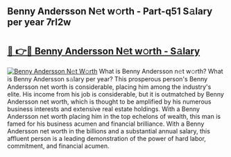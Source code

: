 ## Benny Andersson N𝚎t w𝚘rth - Part-q51 S𝚊lary per year 7rI2w

# <h2><a href="http://gc2aze9.nevu.top/?p=Benny+Andersson">🔗 👉🔴 Benny Andersson N𝚎t w𝚘rth - S𝚊lary</a></h2>

[![Benny Andersson N𝚎t W𝚘rth](https://i.imgur.com/Oavwk0R.jpeg)](http://gc2aze9.nevu.top/?p=Benny+Andersson)
What is Benny Andersson n𝚎t w𝚘rth? What is Benny Andersson s𝚊lary per year?
This prosperous person's Benny Andersson net worth is considerable, placing him among the industry's elite. His income from his job is considerable, but it is outmatched by Benny Andersson net worth, which is thought to be amplified by his numerous business interests and extensive real estate holdings. With a Benny Andersson net worth placing him in the top echelons of wealth, this man is famed for his business acumen and financial brilliance. With a Benny Andersson net worth in the billions and a substantial annual salary, this affluent person is a leading demonstration of the power of hard labor, commitment, and financial acumen.

